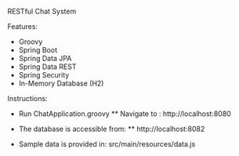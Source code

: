 RESTful Chat System

Features:

* Groovy
* Spring Boot
* Spring Data JPA
* Spring Data REST
* Spring Security 
* In-Memory Database (H2)

Instructions:

* Run ChatApplication.groovy 
** Navigate to : http://localhost:8080

* The database is accessible from:
** http://localhost:8082 

* Sample data is provided in: src/main/resources/data.js

